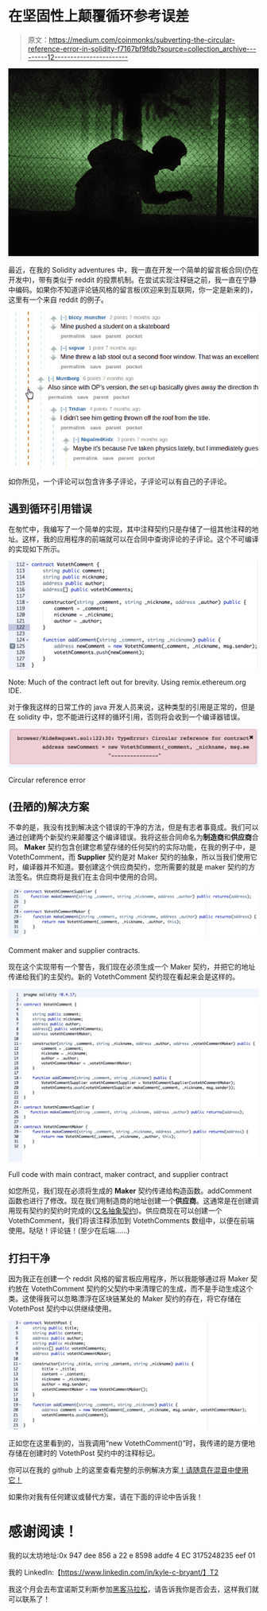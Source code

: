 # 在坚固性上颠覆循环参考误差

> 原文：<https://medium.com/coinmonks/subverting-the-circular-reference-error-in-solidity-f7167bf9fdb?source=collection_archive---------12----------------------->

![](img/4b7159a73c5eab863d43fd5a0383e033.png)

最近，在我的 Solidity adventures 中，我一直在开发一个简单的留言板合同(仍在开发中)，带有类似于 reddit 的投票机制。在尝试实现注释链之前，我一直在宁静中编码。如果你不知道评论链风格的留言板(欢迎来到互联网，你一定是新来的)，这里有一个来自 reddit 的例子。

![](img/45850c3ca04e84db89c89fb39b68b675.png)

如你所见，一个评论可以包含许多子评论，子评论可以有自己的子评论。

## 遇到循环引用错误

在匆忙中，我编写了一个简单的实现，其中注释契约只是存储了一组其他注释的地址。这样，我的应用程序的前端就可以在合同中查询评论的子评论。这个不可编译的实现如下所示。

![](img/78506a999a47f6133d4cb323846df4db.png)

Note: Much of the contract left out for brevity. Using remix.ethereum.org IDE.

对于像我这样的日常工作的 java 开发人员来说，这种类型的引用是正常的，但是在 solidity 中，您不能进行这样的循环引用，否则将会收到一个编译器错误。

![](img/9d84c0237943d8a97942a043dbbbf7ec.png)

Circular reference error

## (丑陋的)解决方案

不幸的是，我没有找到解决这个错误的干净的方法，但是有志者事竟成。我们可以通过创建两个新契约来颠覆这个编译错误。我将这些合同命名为**制造商**和**供应商**合同。 **Maker** 契约包含创建您希望存储的任何契约的实际功能，在我的例子中，是 VotethComment，而 **Supplier** 契约是对 Maker 契约的抽象，所以当我们使用它时，编译器并不知道。要创建这个供应商契约，您所需要的就是 maker 契约的方法签名。供应商将是我们在主合同中使用的合同。

![](img/984383c229ef74b03ce490a856a45e77.png)

Comment maker and supplier contracts.

现在这个实现带有一个警告，我们现在必须生成一个 Maker 契约，并把它的地址传递给我们的主契约。新的 VotethComment 契约现在看起来会是这样的。

![](img/23b716d03a6c04db1b4afd2dc05f13a1.png)

Full code with main contract, maker contract, and supplier contract

如您所见，我们现在必须将生成的 **Maker** 契约传递给构造函数。addComment 函数也进行了修改。现在我们用制造商的地址创建一个**供应商**。这通常是在创建调用现有契约的契约时完成的([又名抽象契约](https://ethereum.stackexchange.com/questions/9733/calling-function-from-deployed-contract?utm_medium=organic&utm_source=google_rich_qa&utm_campaign=google_rich_qa))。供应商现在可以创建一个 VotethComment，我们将该注释添加到 VotethComments 数组中，以便在前端使用。哒哒！评论链！(至少在后端……)

## 打扫干净

因为我正在创建一个 reddit 风格的留言板应用程序，所以我能够通过将 Maker 契约放在 VotethComment 契约的父契约中来清理它的生成，而不是手动生成这个类。这使得我可以忽略漂浮在区块链某处的 Maker 契约的存在，将它存储在 VotethPost 契约中以供继续使用。

![](img/3247cf936a9ab04b8c34d7f3486b5efc.png)

正如您在这里看到的，当我调用“new VotethComment()”时，我传递的是方便地存储在创建时的 VotethPost 契约中的注释标记。

你可以在我的 github 上的这里查看完整的示例解决方案[！请随意在混音中使用它！](https://github.com/Kyrrui/SoliditySandbox/blob/master/CircularReferenceExampleSolution.sol)

如果你对我有任何建议或替代方案，请在下面的评论中告诉我！

# 感谢阅读！

我的以太坊地址:0x 947 dee 856 a 22 e 8598 addfe 4 EC 3175248235 eef 01

我的 LinkedIn:【https://www.linkedin.com/in/kyle-c-bryant/】T2

我这个月会去布宜诺斯艾利斯参加[黑客马拉松](https://ethbuenosaires.com/)，请告诉我你是否会去，这样我们就可以联系了！